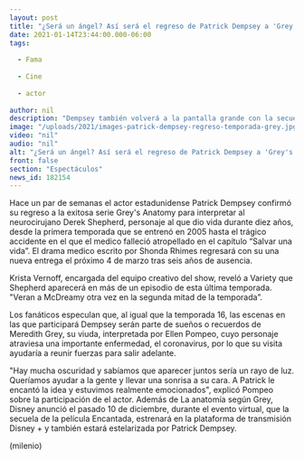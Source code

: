 ```yaml
---
layout: post
title: "¿Será un ángel? Así será el regreso de Patrick Dempsey a 'Grey's Anatomy'"
date: 2021-01-14T23:44:00.000-06:00
tags:
  
  - Fama
  
  - Cine
  
  - actor
  
author: nil
description: "Dempsey también volverá a la pantalla grande con la secuela de 'Encantada' este 2021. "
image: "/uploads/2021/images-patrick-dempsey-regreso-temporada-grey.jpg"
video: "nil"
audio: "nil"
alt: "¿Será un ángel? Así será el regreso de Patrick Dempsey a 'Grey's Anatomy'"
front: false
section: "Espectáculos"
news_id: 182154
---
```


Hace un par de semanas el actor estadunidense Patrick Dempsey confirmó su regreso a la exitosa serie Grey's Anatomy para interpretar al neurocirujano Derek Shepherd, personaje al que dio vida durante diez años, desde la primera temporada que se entrenó en 2005 hasta el trágico accidente en el que el medico falleció atropellado en el capítulo “Salvar una vida”. El drama medico escrito por Shonda Rhimes regresará con su una nueva entrega el próximo 4 de marzo tras seis años de ausencia. 

Krista Vernoff, encargada del equipo creativo del show, reveló a Variety que Shepherd aparecerá en más de un episodio de esta última temporada. "Veran a McDreamy otra vez en la segunda mitad de la temporada”. 

Los fanáticos especulan que, al igual que la temporada 16, las escenas en las que participará Dempsey serán parte de sueños o recuerdos de Meredith Grey, su viuda, interpretada por Ellen Pompeo, cuyo personaje atraviesa una importante enfermedad, el coronavirus, por lo que su visita ayudaría a reunir fuerzas para salir adelante. 

"Hay mucha oscuridad y sabíamos que aparecer juntos sería un rayo de luz. Queríamos ayudar a la gente y llevar una sonrisa a su cara. A Patrick le encantó la idea y estuvimos realmente emocionados", explicó Pompeo sobre la participación de el actor. Además de La anatomía según Grey, Disney anunció el pasado 10 de diciembre, durante el evento virtual, que la secuela de la película Encantada, estrenará en la plataforma de transmisión Disney + y también estará estelarizada por Patrick Dempsey. 

(milenio)